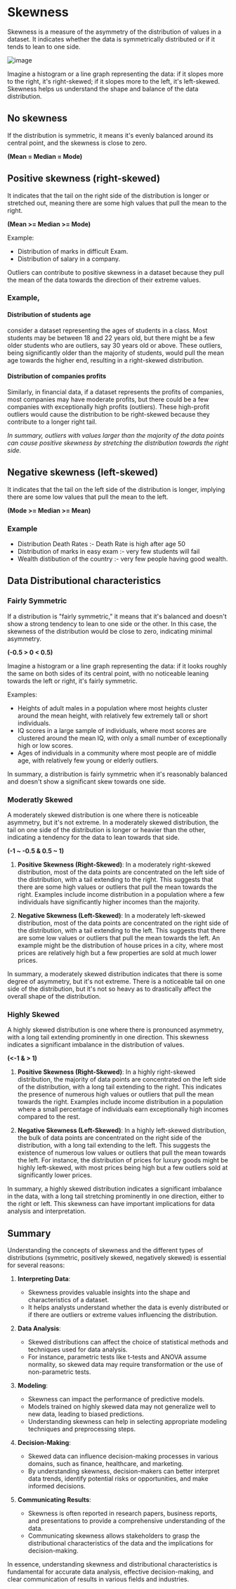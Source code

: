 # Skewness
Skewness is a measure of the asymmetry of the distribution of values in a dataset. It indicates whether the data is symmetrically distributed or if it tends to lean to one side.

![image](https://github.com/sateeshfrnd/Statistics/assets/8160366/ea80512e-b848-444c-9a0c-30f2d6cc012a)

Imagine a histogram or a line graph representing the data: if it slopes more to the right, it's right-skewed; if it slopes more to the left, it's left-skewed. Skewness helps us understand the shape and balance of the data distribution.

## No skewness
If the distribution is symmetric, it means it's evenly balanced around its central point, and the skewness is close to zero.

**(Mean = Median = Mode)**

## Positive skewness (right-skewed)
It indicates that the tail on the right side of the distribution is longer or stretched out, meaning there are some high values that pull the mean to the right. 

**(Mean >= Median >= Mode)**

Example:
- Distribution of marks in difficult Exam.
- Distribution of salary in a company.  

Outliers can contribute to positive skewness in a dataset because they pull the mean of the data towards the direction of their extreme values.

### Example, 
#### Distribution of students age
consider a dataset representing the ages of students in a class. Most students may be between 18 and 22 years old, but there might be a few older students who are outliers, say 30 years old or above. These outliers, being significantly older than the majority of students, would pull the mean age towards the higher end, resulting in a right-skewed distribution.

#### Distribution of companies profits
Similarly, in financial data, if a dataset represents the profits of companies, most companies may have moderate profits, but there could be a few companies with exceptionally high profits (outliers). These high-profit outliers would cause the distribution to be right-skewed because they contribute to a longer right tail.

*In summary, outliers with values larger than the majority of the data points can cause positive skewness by stretching the distribution towards the right side.*

## Negative skewness (left-skewed)
It indicates that the tail on the left side of the distribution is longer, implying there are some low values that pull the mean to the left.

**(Mode >= Median >= Mean)**

### Example
- Distribution Death Rates :- Death Rate is high after age 50
- Distribution of marks in easy exam :- very few students will fail
- Wealth distibution of the country :- very few people having good wealth.

## Data Distributional characteristics 
### Fairly Symmetric
If a distribution is "fairly symmetric," it means that it's balanced and doesn't show a strong tendency to lean to one side or the other. In this case, the skewness of the distribution would be close to zero, indicating minimal asymmetry.

**(-0.5 > 0 < 0.5)**

Imagine a histogram or a line graph representing the data: if it looks roughly the same on both sides of its central point, with no noticeable leaning towards the left or right, it's fairly symmetric.

Examples:
- Heights of adult males in a population where most heights cluster around the mean height, with relatively few extremely tall or short individuals.
- IQ scores in a large sample of individuals, where most scores are clustered around the mean IQ, with only a small number of exceptionally high or low scores.
- Ages of individuals in a community where most people are of middle age, with relatively few young or elderly outliers.

In summary, a distribution is fairly symmetric when it's reasonably balanced and doesn't show a significant skew towards one side.

### Moderatly Skewed
A moderately skewed distribution is one where there is noticeable asymmetry, but it's not extreme. In a moderately skewed distribution, the tail on one side of the distribution is longer or heavier than the other, indicating a tendency for the data to lean towards that side.

**(-1 ~ -0.5 & 0.5 ~ 1)**

1. **Positive Skewness (Right-Skewed)**: In a moderately right-skewed distribution, most of the data points are concentrated on the left side of the distribution, with a tail extending to the right. This suggests that there are some high values or outliers that pull the mean towards the right. Examples include income distribution in a population where a few individuals have significantly higher incomes than the majority.

2. **Negative Skewness (Left-Skewed)**: In a moderately left-skewed distribution, most of the data points are concentrated on the right side of the distribution, with a tail extending to the left. This suggests that there are some low values or outliers that pull the mean towards the left. An example might be the distribution of house prices in a city, where most prices are relatively high but a few properties are sold at much lower prices.

In summary, a moderately skewed distribution indicates that there is some degree of asymmetry, but it's not extreme. There is a noticeable tail on one side of the distribution, but it's not so heavy as to drastically affect the overall shape of the distribution.

### Highly Skewed
A highly skewed distribution is one where there is pronounced asymmetry, with a long tail extending prominently in one direction. This skewness indicates a significant imbalance in the distribution of values.

**(<-1 & > 1)**

1. **Positive Skewness (Right-Skewed)**: In a highly right-skewed distribution, the majority of data points are concentrated on the left side of the distribution, with a long tail extending to the right. This indicates the presence of numerous high values or outliers that pull the mean towards the right. Examples include income distribution in a population where a small percentage of individuals earn exceptionally high incomes compared to the rest.

2. **Negative Skewness (Left-Skewed)**: In a highly left-skewed distribution, the bulk of data points are concentrated on the right side of the distribution, with a long tail extending to the left. This suggests the existence of numerous low values or outliers that pull the mean towards the left. For instance, the distribution of prices for luxury goods might be highly left-skewed, with most prices being high but a few outliers sold at significantly lower prices.

In summary, a highly skewed distribution indicates a significant imbalance in the data, with a long tail stretching prominently in one direction, either to the right or left. This skewness can have important implications for data analysis and interpretation.

## Summary
Understanding the concepts of skewness and the different types of distributions (symmetric, positively skewed, negatively skewed) is essential for several reasons:

1. **Interpreting Data**:
   - Skewness provides valuable insights into the shape and characteristics of a dataset.
   - It helps analysts understand whether the data is evenly distributed or if there are outliers or extreme values influencing the distribution.

2. **Data Analysis**:
   - Skewed distributions can affect the choice of statistical methods and techniques used for data analysis.
   - For instance, parametric tests like t-tests and ANOVA assume normality, so skewed data may require transformation or the use of non-parametric tests.

3. **Modeling**:
   - Skewness can impact the performance of predictive models.
   - Models trained on highly skewed data may not generalize well to new data, leading to biased predictions.
   - Understanding skewness can help in selecting appropriate modeling techniques and preprocessing steps.

4. **Decision-Making**:
   - Skewed data can influence decision-making processes in various domains, such as finance, healthcare, and marketing.
   - By understanding skewness, decision-makers can better interpret data trends, identify potential risks or opportunities, and make informed decisions.

5. **Communicating Results**:
   - Skewness is often reported in research papers, business reports, and presentations to provide a comprehensive understanding of the data.
   - Communicating skewness allows stakeholders to grasp the distributional characteristics of the data and the implications for decision-making.

In essence, understanding skewness and distributional characteristics is fundamental for accurate data analysis, effective decision-making, and clear communication of results in various fields and industries.

